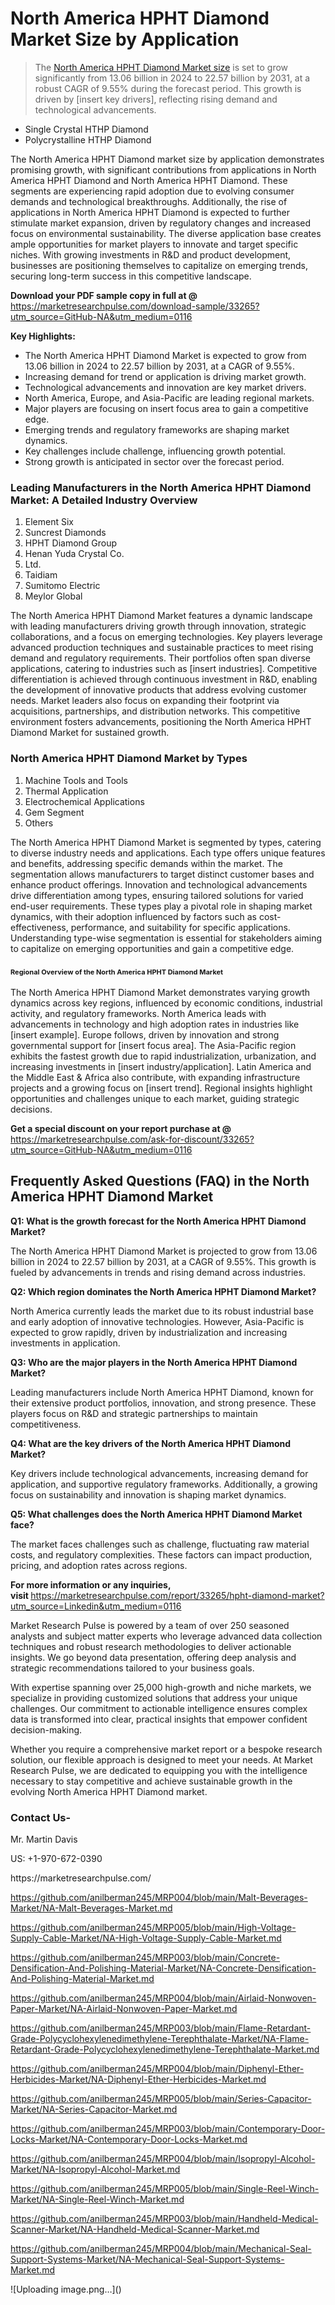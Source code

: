 <h1>North America HPHT Diamond Market&nbsp;Size by Application</h1><blockquote><p>The <a href="https://marketresearchpulse.com/download-sample/33265?utm_source=GitHub-NA&amp;utm_medium=0116">North America HPHT Diamond Market size</a> is set to grow significantly from 13.06 billion in 2024 to 22.57 billion by 2031, at a robust CAGR of 9.55% during the forecast period. This growth is driven by [insert key drivers], reflecting rising demand and technological advancements.</p></blockquote><ul><li>Single Crystal HTHP Diamond<li> Polycrystalline HTHP Diamond</li></ul><p>The North America HPHT Diamond market size by application demonstrates promising growth, with significant contributions from applications in North America HPHT Diamond and North America HPHT Diamond. These segments are experiencing rapid adoption due to evolving consumer demands and technological breakthroughs. Additionally, the rise of applications in North America HPHT Diamond is expected to further stimulate market expansion, driven by regulatory changes and increased focus on environmental sustainability. The diverse application base creates ample opportunities for market players to innovate and target specific niches. With growing investments in R&D and product development, businesses are positioning themselves to capitalize on emerging trends, securing long-term success in this competitive landscape.</p><p><strong>Download your PDF sample copy in full at @ </strong><a href="https://marketresearchpulse.com/download-sample/33265?utm_source=GitHub-NA&amp;utm_medium=0116">https://marketresearchpulse.com/download-sample/33265?utm_source=GitHub-NA&amp;utm_medium=0116</a></p><p><strong>Key Highlights: </strong></p><ul><li>The North America HPHT Diamond Market is expected to grow from 13.06 billion in 2024 to 22.57 billion by 2031, at a CAGR of 9.55%.</li><li>Increasing demand for trend or application is driving market growth.</li><li>Technological advancements and innovation are key market drivers.</li><li>North America, Europe, and Asia-Pacific are leading regional markets.</li><li>Major players are focusing on insert focus area to gain a competitive edge.</li><li>Emerging trends and regulatory frameworks are shaping market dynamics.</li><li>Key challenges include challenge, influencing growth potential.</li><li>Strong growth is anticipated in sector over the forecast period.</li></ul><h3>Leading Manufacturers in the North America HPHT Diamond Market: A Detailed Industry Overview</h3><ol><li>Element Six</li><li>Suncrest Diamonds</li><li>HPHT Diamond Group</li><li>Henan Yuda Crystal Co.</li><li>Ltd.</li><li>Taidiam</li><li>Sumitomo Electric</li><li>Meylor Global</li></ol><div class="flex max-w-full flex-col flex-grow"><div class="min-h-8 text-message flex w-full flex-col items-end gap-2 whitespace-normal break-words [.text-message+&amp;]:mt-5" dir="auto" data-message-author-role="assistant" data-message-id="fd8432e4-4910-450d-b182-61b7bfb0a01f" data-message-model-slug="gpt-4o"><div class="flex w-full flex-col gap-1 empty:hidden first:pt-[3px]"><div class="markdown prose w-full break-words dark:prose-invert light"><p>The North America HPHT Diamond Market features a dynamic landscape with leading manufacturers driving growth through innovation, strategic collaborations, and a focus on emerging technologies. Key players leverage advanced production techniques and sustainable practices to meet rising demand and regulatory requirements. Their portfolios often span diverse applications, catering to industries such as [insert industries]. Competitive differentiation is achieved through continuous investment in R&amp;D, enabling the development of innovative products that address evolving customer needs. Market leaders also focus on expanding their footprint via acquisitions, partnerships, and distribution networks. This competitive environment fosters advancements, positioning the North America HPHT Diamond Market for sustained growth.</p></div></div></div></div><h3>North America HPHT Diamond Market by Types</h3><ol><li>Machine Tools and Tools<li> Thermal Application<li> Electrochemical Applications<li> Gem Segment<li> Others</li></ol><div class="flex max-w-full flex-col flex-grow"><div class="min-h-8 text-message flex w-full flex-col items-end gap-2 whitespace-normal break-words [.text-message+&amp;]:mt-5" dir="auto" data-message-author-role="assistant" data-message-id="084470be-0bb7-4664-bddf-5156b4f41249" data-message-model-slug="gpt-4o-mini"><div class="flex w-full flex-col gap-1 empty:hidden first:pt-[3px]"><div class="markdown prose w-full break-words dark:prose-invert light"><p>The North America HPHT Diamond Market is segmented by types, catering to diverse industry needs and applications. Each type offers unique features and benefits, addressing specific demands within the market. The segmentation allows manufacturers to target distinct customer bases and enhance product offerings. Innovation and technological advancements drive differentiation among types, ensuring tailored solutions for varied end-user requirements. These types play a pivotal role in shaping market dynamics, with their adoption influenced by factors such as cost-effectiveness, performance, and suitability for specific applications. Understanding type-wise segmentation is essential for stakeholders aiming to capitalize on emerging opportunities and gain a competitive edge.</p></div></div></div></div><h3><span style="font-size: 11px;">Regional Overview of the North America HPHT Diamond Market</span></h3><div class="flex max-w-full flex-col flex-grow"><div class="min-h-8 text-message flex w-full flex-col items-end gap-2 whitespace-normal break-words [.text-message+&amp;]:mt-5" dir="auto" data-message-author-role="assistant" data-message-id="e9038762-ce64-4e30-91c9-9bd413514231" data-message-model-slug="gpt-4o-mini"><div class="flex w-full flex-col gap-1 empty:hidden first:pt-[3px]"><div class="markdown prose w-full break-words dark:prose-invert light"><p>The North America HPHT Diamond Market demonstrates varying growth dynamics across key regions, influenced by economic conditions, industrial activity, and regulatory frameworks. North America leads with advancements in technology and high adoption rates in industries like [insert example]. Europe follows, driven by innovation and strong governmental support for [insert focus area]. The Asia-Pacific region exhibits the fastest growth due to rapid industrialization, urbanization, and increasing investments in [insert industry/application]. Latin America and the Middle East &amp; Africa also contribute, with expanding infrastructure projects and a growing focus on [insert trend]. Regional insights highlight opportunities and challenges unique to each market, guiding strategic decisions.</p></div></div></div></div><p><strong>Get a special discount on your report purchase at @ </strong><a href="https://marketresearchpulse.com/ask-for-discount/33265?utm_source=GitHub-NA&amp;utm_medium=0116">https://marketresearchpulse.com/ask-for-discount/33265?utm_source=GitHub-NA&amp;utm_medium=0116</a></p><h2>Frequently Asked Questions (FAQ) in the North America HPHT Diamond Market</h2><p><strong>Q1: What is the growth forecast for the North America HPHT Diamond Market?</strong></p><p>The North America HPHT Diamond Market is projected to grow from 13.06 billion in 2024 to 22.57 billion by 2031, at a CAGR of 9.55%. This growth is fueled by advancements in trends and rising demand across industries.</p><p><strong>Q2: Which region dominates the North America HPHT Diamond Market?</strong></p><p>North America currently leads the market due to its robust industrial base and early adoption of innovative technologies. However, Asia-Pacific is expected to grow rapidly, driven by industrialization and increasing investments in application.</p><p><strong>Q3: Who are the major players in the North America HPHT Diamond Market?</strong></p><p>Leading manufacturers include North America HPHT Diamond, known for their extensive product portfolios, innovation, and strong presence. These players focus on R&amp;D and strategic partnerships to maintain competitiveness.</p><p><strong>Q4: What are the key drivers of the North America HPHT Diamond Market?</strong></p><p>Key drivers include technological advancements, increasing demand for application, and supportive regulatory frameworks. Additionally, a growing focus on sustainability and innovation is shaping market dynamics.</p><p><strong>Q5: What challenges does the North America HPHT Diamond Market face?</strong></p><p>The market faces challenges such as challenge, fluctuating raw material costs, and regulatory complexities. These factors can impact production, pricing, and adoption rates across regions.</p><p><strong>For more information or any inquiries, visit&nbsp;</strong><a href="https://marketresearchpulse.com/report/33265/hpht-diamond-market?utm_source=Linkedin&utm_medium=0116">https://marketresearchpulse.com/report/33265/hpht-diamond-market?utm_source=Linkedin&utm_medium=0116</a></p><p>Market Research Pulse is powered by a team of over 250 seasoned analysts and subject matter experts who leverage advanced data collection techniques and robust research methodologies to deliver actionable insights. We go beyond data presentation, offering deep analysis and strategic recommendations tailored to your business goals.</p><p>With expertise spanning over 25,000 high-growth and niche markets, we specialize in providing customized solutions that address your unique challenges. Our commitment to actionable intelligence ensures complex data is transformed into clear, practical insights that empower confident decision-making.</p><p>Whether you require a comprehensive market report or a bespoke research solution, our flexible approach is designed to meet your needs. At Market Research Pulse, we are dedicated to equipping you with the intelligence necessary to stay competitive and achieve sustainable growth in the evolving North America HPHT Diamond market.</p><h3><strong>Contact Us-</strong></h3><p>Mr. Martin Davis</p><p>US: +1-970-672-0390</p><p>https://marketresearchpulse.com/</p><p><a href="https://github.com/anilberman245/MRP004/blob/main/Malt-Beverages-Market/NA-Malt-Beverages-Market.md">https://github.com/anilberman245/MRP004/blob/main/Malt-Beverages-Market/NA-Malt-Beverages-Market.md</a></p><p><a href="https://github.com/anilberman245/MRP005/blob/main/High-Voltage-Supply-Cable-Market/NA-High-Voltage-Supply-Cable-Market.md">https://github.com/anilberman245/MRP005/blob/main/High-Voltage-Supply-Cable-Market/NA-High-Voltage-Supply-Cable-Market.md</a></p><p><a href="https://github.com/anilberman245/MRP003/blob/main/Concrete-Densification-And-Polishing-Material-Market/NA-Concrete-Densification-And-Polishing-Material-Market.md">https://github.com/anilberman245/MRP003/blob/main/Concrete-Densification-And-Polishing-Material-Market/NA-Concrete-Densification-And-Polishing-Material-Market.md</a></p><p><a href="https://github.com/anilberman245/MRP004/blob/main/Airlaid-Nonwoven-Paper-Market/NA-Airlaid-Nonwoven-Paper-Market.md">https://github.com/anilberman245/MRP004/blob/main/Airlaid-Nonwoven-Paper-Market/NA-Airlaid-Nonwoven-Paper-Market.md</a></p><p><a href="https://github.com/anilberman245/MRP003/blob/main/Flame-Retardant-Grade-Polycyclohexylenedimethylene-Terephthalate-Market/NA-Flame-Retardant-Grade-Polycyclohexylenedimethylene-Terephthalate-Market.md">https://github.com/anilberman245/MRP003/blob/main/Flame-Retardant-Grade-Polycyclohexylenedimethylene-Terephthalate-Market/NA-Flame-Retardant-Grade-Polycyclohexylenedimethylene-Terephthalate-Market.md</a></p><p><a href="https://github.com/anilberman245/MRP004/blob/main/Diphenyl-Ether-Herbicides-Market/NA-Diphenyl-Ether-Herbicides-Market.md">https://github.com/anilberman245/MRP004/blob/main/Diphenyl-Ether-Herbicides-Market/NA-Diphenyl-Ether-Herbicides-Market.md</a></p><p><a href="https://github.com/anilberman245/MRP005/blob/main/Series-Capacitor-Market/NA-Series-Capacitor-Market.md">https://github.com/anilberman245/MRP005/blob/main/Series-Capacitor-Market/NA-Series-Capacitor-Market.md</a></p><p><a href="https://github.com/anilberman245/MRP003/blob/main/Contemporary-Door-Locks-Market/NA-Contemporary-Door-Locks-Market.md">https://github.com/anilberman245/MRP003/blob/main/Contemporary-Door-Locks-Market/NA-Contemporary-Door-Locks-Market.md</a></p><p><a href="https://github.com/anilberman245/MRP004/blob/main/Isopropyl-Alcohol-Market/NA-Isopropyl-Alcohol-Market.md">https://github.com/anilberman245/MRP004/blob/main/Isopropyl-Alcohol-Market/NA-Isopropyl-Alcohol-Market.md</a></p><p><a href="https://github.com/anilberman245/MRP005/blob/main/Single-Reel-Winch-Market/NA-Single-Reel-Winch-Market.md">https://github.com/anilberman245/MRP005/blob/main/Single-Reel-Winch-Market/NA-Single-Reel-Winch-Market.md</a></p><p><a href="https://github.com/anilberman245/MRP003/blob/main/Handheld-Medical-Scanner-Market/NA-Handheld-Medical-Scanner-Market.md">https://github.com/anilberman245/MRP003/blob/main/Handheld-Medical-Scanner-Market/NA-Handheld-Medical-Scanner-Market.md</a></p><p><a href="https://github.com/anilberman245/MRP004/blob/main/Mechanical-Seal-Support-Systems-Market/NA-Mechanical-Seal-Support-Systems-Market.md">https://github.com/anilberman245/MRP004/blob/main/Mechanical-Seal-Support-Systems-Market/NA-Mechanical-Seal-Support-Systems-Market.md</a></p>
![Uploading image.png…]()
